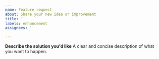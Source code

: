 ```yaml
---
name: Feature request
about: Share your new idea or improvement
title: ''
labels: enhancement
assignees: ''

---
```


**Describe the solution you'd like**
A clear and concise description of what you want to happen.
